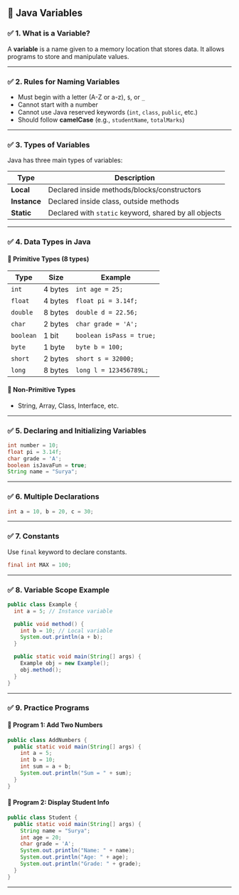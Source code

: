 ## 🌟 **Java Variables**

### ✅ **1. What is a Variable?**

A **variable** is a name given to a memory location that stores data.
It allows programs to store and manipulate values.

---

### ✅ **2. Rules for Naming Variables**

* Must begin with a letter (A-Z or a-z), `$`, or `_`
* Cannot start with a number
* Cannot use Java reserved keywords (`int`, `class`, `public`, etc.)
* Should follow **camelCase** (e.g., `studentName`, `totalMarks`)

---

### ✅ **3. Types of Variables**

Java has three main types of variables:

| Type         | Description                                           |
| ------------ | ----------------------------------------------------- |
| **Local**    | Declared inside methods/blocks/constructors           |
| **Instance** | Declared inside class, outside methods                |
| **Static**   | Declared with `static` keyword, shared by all objects |

---

### ✅ **4. Data Types in Java**

#### 🔹 Primitive Types (8 types)

| Type      | Size    | Example                  |
| --------- | ------- | ------------------------ |
| `int`     | 4 bytes | `int age = 25;`          |
| `float`   | 4 bytes | `float pi = 3.14f;`      |
| `double`  | 8 bytes | `double d = 22.56;`      |
| `char`    | 2 bytes | `char grade = 'A';`      |
| `boolean` | 1 bit   | `boolean isPass = true;` |
| `byte`    | 1 byte  | `byte b = 100;`          |
| `short`   | 2 bytes | `short s = 32000;`       |
| `long`    | 8 bytes | `long l = 123456789L;`   |

#### 🔹 Non-Primitive Types

* String, Array, Class, Interface, etc.

---

### ✅ **5. Declaring and Initializing Variables**

```java
int number = 10;
float pi = 3.14f;
char grade = 'A';
boolean isJavaFun = true;
String name = "Surya";
```

---

### ✅ **6. Multiple Declarations**

```java
int a = 10, b = 20, c = 30;
```

---

### ✅ **7. Constants**

Use `final` keyword to declare constants.

```java
final int MAX = 100;
```

---

### ✅ **8. Variable Scope Example**

```java
public class Example {
  int a = 5; // Instance variable

  public void method() {
    int b = 10; // Local variable
    System.out.println(a + b);
  }

  public static void main(String[] args) {
    Example obj = new Example();
    obj.method();
  }
}
```

---

### ✅ **9. Practice Programs**

#### 🔸 Program 1: Add Two Numbers

```java
public class AddNumbers {
  public static void main(String[] args) {
    int a = 5;
    int b = 10;
    int sum = a + b;
    System.out.println("Sum = " + sum);
  }
}
```

#### 🔸 Program 2: Display Student Info

```java
public class Student {
  public static void main(String[] args) {
    String name = "Surya";
    int age = 20;
    char grade = 'A';
    System.out.println("Name: " + name);
    System.out.println("Age: " + age);
    System.out.println("Grade: " + grade);
  }
}
```

---
